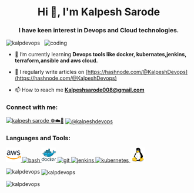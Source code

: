 <h1 align="center">Hi 👋, I'm Kalpesh Sarode</h1>
<h3 align="center">I have keen interest in Devops and Cloud technologies.</h3>

<img align="right" alt="coding" width="400" src="https://user-images.githubusercontent.com/55389276/140866485-8fb1c876-9a8f-4d6a-98dc-08c4981eaf70.gif">

<p align="left"> <img src="https://komarev.com/ghpvc/?username=kalpdevops&label=Profile%20views&color=0e75b6&style=flat" alt="kalpdevops" /> </p>

- 🌱 I’m currently learning **Devops tools like docker, kubernates,jenkins, terraform,ansible and aws cloud.**

- 📝 I regularly write articles on [https://hashnode.com/@KalpeshDevops](https://hashnode.com/@KalpeshDevops)

- 📫 How to reach me **Kalpeshsarode008@gmail.com**

<h3 align="left">Connect with me:</h3>
<p align="left">
<a href="https://linkedin.com/in/kalpesh sarode ☸☁️🚀" target="blank"><img align="center" src="https://raw.githubusercontent.com/rahuldkjain/github-profile-readme-generator/master/src/images/icons/Social/linked-in-alt.svg" alt="kalpesh sarode ☸☁️🚀" height="30" width="40" /></a>
<a href="https://hashnode.com/@kalpeshdevops" target="blank"><img align="center" src="https://raw.githubusercontent.com/rahuldkjain/github-profile-readme-generator/master/src/images/icons/Social/hashnode.svg" alt="@kalpeshdevops" height="30" width="40" /></a>
</p>

<h3 align="left">Languages and Tools:</h3>
<p align="left"> <a href="https://aws.amazon.com" target="_blank" rel="noreferrer"> <img src="https://raw.githubusercontent.com/devicons/devicon/master/icons/amazonwebservices/amazonwebservices-original-wordmark.svg" alt="aws" width="40" height="40"/> </a> <a href="https://www.gnu.org/software/bash/" target="_blank" rel="noreferrer"> <img src="https://www.vectorlogo.zone/logos/gnu_bash/gnu_bash-icon.svg" alt="bash" width="40" height="40"/> </a> <a href="https://www.docker.com/" target="_blank" rel="noreferrer"> <img src="https://raw.githubusercontent.com/devicons/devicon/master/icons/docker/docker-original-wordmark.svg" alt="docker" width="40" height="40"/> </a> <a href="https://git-scm.com/" target="_blank" rel="noreferrer"> <img src="https://www.vectorlogo.zone/logos/git-scm/git-scm-icon.svg" alt="git" width="40" height="40"/> </a> <a href="https://www.jenkins.io" target="_blank" rel="noreferrer"> <img src="https://www.vectorlogo.zone/logos/jenkins/jenkins-icon.svg" alt="jenkins" width="40" height="40"/> </a> <a href="https://kubernetes.io" target="_blank" rel="noreferrer"> <img src="https://www.vectorlogo.zone/logos/kubernetes/kubernetes-icon.svg" alt="kubernetes" width="40" height="40"/> </a> <a href="https://www.linux.org/" target="_blank" rel="noreferrer"> <img src="https://raw.githubusercontent.com/devicons/devicon/master/icons/linux/linux-original.svg" alt="linux" width="40" height="40"/> </a> </p>

<p><img align="left" src="https://github-readme-stats.vercel.app/api/top-langs?username=kalpdevops&show_icons=true&locale=en&layout=compact" alt="kalpdevops" /></p>

<p>&nbsp;<img align="center" src="https://github-readme-stats.vercel.app/api?username=kalpdevops&show_icons=true&locale=en" alt="kalpdevops" /></p>

<p><img align="center" src="https://github-readme-streak-stats.herokuapp.com/?user=kalpdevops&" alt="kalpdevops" /></p>
